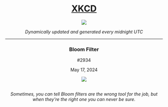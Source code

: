 
<h1 align="center"><a href="https://xkcd.com">XKCD</a></h1>
<div align="center">
    <img src="https://img.shields.io/github/last-commit/ShashashankThakur/XKCD?label=last%20updated" />
</div>

<p align="center"><i>Dynamically updated and generated every midnight UTC</i></p>
<hr>
<div align="center">
    <h3><strong>Bloom Filter</strong></h3>
    <p>#2934</p>
    <p>May 17, 2024</p>
    <img src="https://imgs.xkcd.com/comics/bloom_filter.png">
    <br></br>
    <p><i>Sometimes, you can tell Bloom filters are the wrong tool for the job, but when they're the right one you can never be sure.</i></p>
</div>
